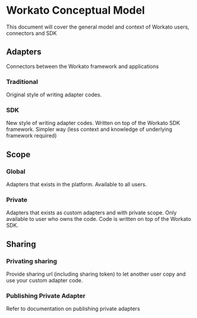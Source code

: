 # Workato Conceptual Model

This document will cover the general model and context of Workato users, connectors and SDK

## Adapters

Connectors between the Workato framework and applications

### Traditional

Original style of writing adapter codes.

### SDK

New style of writing adapter codes. Written on top of the Workato SDK framework. Simpler way (less context and knowledge of underlying framework required)

## Scope

### Global

Adapters that exists in the platform. Available to all users.

### Private

Adapters that exists as custom adapters and with private scope. Only available to user who owns the code. Code is written on top of the Workato SDK.

## Sharing

### Privating sharing
Provide sharing url (including sharing token) to let another user copy and use your custom adapter code.

### Publishing Private Adapter
Refer to documentation on publishing private adapters
